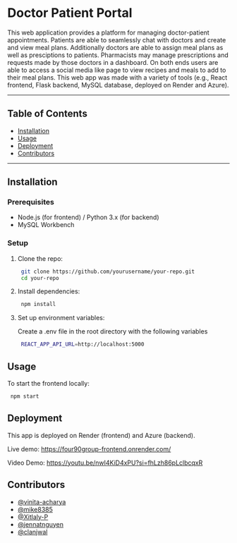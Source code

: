 # Doctor Patient Portal

This web application provides a platform for managing doctor-patient appointments. Patients are able to seamlessly chat with doctors and create and view meal plans. Additionally doctors are able to assign meal plans as well as presciptions to patients. Pharmacists may manage prescriptions and requests made by those doctors in a dashboard. On both ends users are able to access a social media like page to view recipes and meals to add to their meal plans. This web app was made with a variety of tools (e.g., React frontend, Flask backend, MySQL database, deployed on Render and Azure).

---

## Table of Contents

- [Installation](#installation)  
- [Usage](#usage)  
- [Deployment](#deployment)  
- [Contributors](#contributors) 

---

## Installation

### Prerequisites

- Node.js (for frontend) / Python 3.x (for backend)  
- MySQL Workbench

### Setup

1. Clone the repo:

    ```bash
     git clone https://github.com/yourusername/your-repo.git
     cd your-repo
     ```

2. Install dependencies:

    ```bash
     npm install
     ```

3. Set up environment variables:

    Create a .env file in the root directory with the following variables

    ```bash
     REACT_APP_API_URL=http://localhost:5000
     ```

## Usage
  To start the frontend locally:
  ```bash
   npm start
   ```

## Deployment
This app is deployed on Render (frontend) and Azure (backend).

Live demo: https://four90group-frontend.onrender.com/

Video Demo: https://youtu.be/nwI4KiD4xPU?si=fhLzh86pLclbcqxR


## Contributors

- [@vinita-acharya](https://github.com/vinita-acharya)
- [@mike8385](https://github.com/mike8385)
- [@Xitlaly-P](https://github.com/Xitlaly-P)
- [@jennatnguyen](https://github.com/jennatnguyen)
- [@clanjwal](https://github.com/clanjwal)
